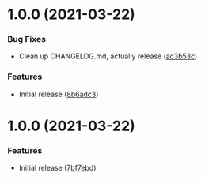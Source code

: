 # 1.0.0 (2021-03-22)


### Bug Fixes

* Clean up CHANGELOG.md, actually release ([ac3b53c](https://github.com/mll-lab/eslint-plugin/commit/ac3b53c735e727797ed7386822519b7b5bd095d4))


### Features

* Initial release ([8b6adc3](https://github.com/mll-lab/eslint-plugin/commit/8b6adc39dc7824139a2659a7911fd2888a34661e))

# 1.0.0 (2021-03-22)


### Features

* Initial release ([7bf7ebd](https://github.com/mll-lab/eslint-plugin/commit/7bf7ebdea801dc88144534b538f39acb2569220c))
